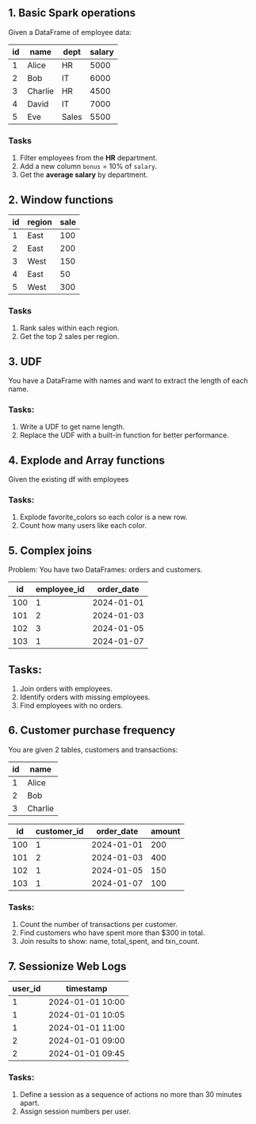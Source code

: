 ## 1. Basic Spark operations

Given a DataFrame of employee data:

| id | name    | dept  | salary |
|----|---------|-------|--------|
| 1  | Alice   | HR    | 5000   |
| 2  | Bob     | IT    | 6000   |
| 3  | Charlie | HR    | 4500   |
| 4  | David   | IT    | 7000   |
| 5  | Eve     | Sales | 5500   |

### Tasks
1. Filter employees from the **HR** department.
2. Add a new column `bonus` = 10% of `salary`.
3. Get the **average salary** by department.

## 2. Window functions
| id | region  | sale |
|----|---------|------|
| 1  | East    | 100  |
| 2  | East    | 200  |
| 3  | West    | 150  |
| 4  | East    | 50   |
| 5  | West    | 300  |

### Tasks
1. Rank sales within each region. 
2. Get the top 2 sales per region.

## 3. UDF
You have a DataFrame with names and want to extract the length of each name.
### Tasks:
1. Write a UDF to get name length.
2. Replace the UDF with a built-in function for better performance.

## 4. Explode and Array functions
Given the existing df with employees
### Tasks:
1. Explode favorite_colors so each color is a new row.
2. Count how many users like each color.

## 5. Complex joins
Problem:
You have two DataFrames: orders and customers.

| id  | employee_id | order_date |
|-----|-------------|------------|
| 100 | 1           | 2024-01-01 |
| 101 | 2           | 2024-01-03 |
| 102 | 3           | 2024-01-05 |
| 103 | 1           | 2024-01-07 |

## Tasks:
1. Join orders with employees.
2. Identify orders with missing employees.
3. Find employees with no orders.

## 6. Customer purchase frequency
You are given 2 tables, customers and transactions:

| id  | name    |
|-----|---------|
| 1   | Alice   |
| 2   | Bob     |
| 3   | Charlie |

| id  | customer_id  | order_date | amount |
|-----|--------------|------------|--------|
| 100 | 1            | 2024-01-01 | 200    |
| 101 | 2            | 2024-01-03 | 400    |
| 102 | 1            | 2024-01-05 | 150    |
| 103 | 1            | 2024-01-07 | 100    |

### Tasks:

1. Count the number of transactions per customer.
2. Find customers who have spent more than $300 in total.
3. Join results to show: name, total_spent, and txn_count.

## 7. Sessionize Web Logs

| user_id | timestamp         |
|---------|-------------------|
| 1       | 2024-01-01 10:00  |
| 1       | 2024-01-01 10:05  |
| 1       | 2024-01-01 11:00  |
| 2       | 2024-01-01 09:00  |
| 2       | 2024-01-01 09:45  |

### Tasks:
1. Define a session as a sequence of actions no more than 30 minutes apart.
2. Assign session numbers per user.
